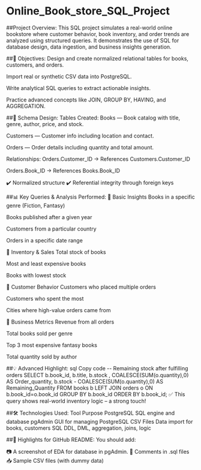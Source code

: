 # Online_Book_store_SQL_Project

##Project Overview:
This SQL project simulates a real-world online bookstore where customer behavior, book inventory, and order trends are analyzed using structured queries. It demonstrates the use of SQL for database design, data ingestion, and business insights generation.

##🎯 Objectives:
Design and create normalized relational tables for books, customers, and orders.

Import real or synthetic CSV data into PostgreSQL.

Write analytical SQL queries to extract actionable insights.

Practice advanced concepts like JOIN, GROUP BY, HAVING, and AGGREGATION.

##🧱 Schema Design:
Tables Created:
Books — Book catalog with title, genre, author, price, and stock.

Customers — Customer info including location and contact.

Orders — Order details including quantity and total amount.

Relationships:
Orders.Customer_ID → References Customers.Customer_ID

Orders.Book_ID → References Books.Book_ID

✔️ Normalized structure
✔️ Referential integrity through foreign keys

##📊 Key Queries & Analysis Performed:
🔹 Basic Insights
Books in a specific genre (Fiction, Fantasy)

Books published after a given year

Customers from a particular country

Orders in a specific date range

🔹 Inventory & Sales
Total stock of books

Most and least expensive books

Books with lowest stock

🔹 Customer Behavior
Customers who placed multiple orders

Customers who spent the most

Cities where high-value orders came from

🔹 Business Metrics
Revenue from all orders

Total books sold per genre

Top 3 most expensive fantasy books

Total quantity sold by author

##💡 Advanced Highlight:
sql
Copy code
-- Remaining stock after fulfilling orders
SELECT b.book_id, b.title, b.stock , COALESCE(SUM(o.quantity),0) AS Order_quantity,
       b.stock - COALESCE(SUM(o.quantity),0) AS Remaining_Quantity
FROM books b
LEFT JOIN orders o ON b.book_id=o.book_id
GROUP BY b.book_id 
ORDER BY b.book_id;
✅ This query shows real-world inventory logic – a strong touch!

##🛠️ Technologies Used:
Tool	Purpose
PostgreSQL	SQL engine and database
pgAdmin	GUI for managing PostgreSQL
CSV Files	Data import for books, customers
SQL	DDL, DML, aggregation, joins, logic

##📌 Highlights for GitHub README:
You should add:

📷 A screenshot of EDA for database in pgAdmin.
💬 Comments in .sql files
📥 Sample CSV files (with dummy data)
